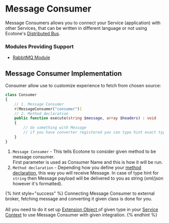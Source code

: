 # Message Consumer

Message Consumers allows you to connect your Service (application) with other Services, that can be written in different language or not using Ecotone's [Distributed Bus](distributed-bus/).

### Modules Providing Support

* [RabbitMQ Module](../../modules/amqp-support-rabbitmq.md#message-consumer)

## Message Consumer Implementation

Consumer allow use to customize experience to fetch from chosen source:

```php
class Consumer
{
    // 1. Message Consumer
    #[MessageConsumer("consumer")]
    // 2. Method declaration
    public function execute(string $message, array $headers) : void
    {
        // do something with Message
        // if you have converter registered you can type hint exact type you expect
    }
}
```

1. `Message Consumer` - This tells Ecotone to consider given method to be message consumer.\
   First parameter is used as Consumer Name and this is how it will be run.
2. `Method declaration` - Depending how you define your [method declaration](../../messaging/conversion/method-invocation.md), this way you will receive Message. In case of type hint for `string` then Message payload will be delivered to you as string (xml/json however it's formatted).

{% hint style="success" %}
Connecting Message Consumer to external broker, fetching message and converting it given class is done for you.\
\
All you need to do it set up [Extension Object ](message-consumer.md#modules-providing-support)of given type in your [Service Context](../../messaging/service-application-configuration.md) to use Message Consumer with given integration.
{% endhint %}

